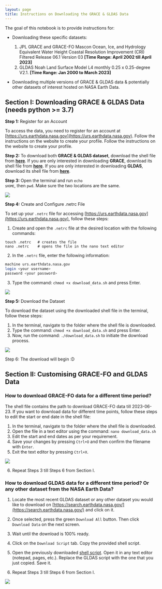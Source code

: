 ```yaml
---
layout: page
title: Instructions on Downloading the GRACE & GLDAS Data
---
```



The goal of this notebook is to provide instructions for:

- Downloading these specific datasets:
  1. JPL GRACE and GRACE-FO Mascon Ocean, Ice, and Hydrology Equivalent Water Height Coastal Resolution Improvement (CRI) Filtered Release 06.1 Version 03
     **[Time Range: April 2002 till April 2023]**
  2. GLDAS Noah Land Surface Model L4 monthly 0.25 x 0.25-degree V2.1.
     **[Time Range: Jan 2000 to March 2023]**

- Downloading multiple versions of GRACE & GLDAS data & potentially other datasets of interest hosted on NASA Earth Data.


## Section I: Downloading GRACE & GLDAS Data (needs python >= 3.7)</h1>


<b>Step 1:</b>  Register for an Account  

To access the data, you need to register for an account at [https://urs.earthdata.nasa.gov](https://urs.earthdata.nasa.gov). Follow the instructions on the website to create your profile. Follow the instructions on the website to create your profile.

 <b>Step 2:</b> To download both <b>GRACE & GLDAS dataset</b>, download the shell file from <a href="https://github.com/uwescience/DSSG2023-Groundwater/blob/main/scripts/data/download_data.sh"><b>here</b></a>. If you are only interested in downloading <b>GRACE</b>, download its shell file from <a href="https://github.com/uwescience/DSSG2023-Groundwater/blob/main/scripts/data/download_grace_data.sh"><b>here</b></a>. If you are only interested in downloading <b>GLDAS</b>, download its shell file from <a href="https://github.com/uwescience/DSSG2023-Groundwater/blob/main/scripts/data/download_gldas_data.sh"><b>here</b></a>.

 <b>Step 3: </b> Open the terminal and run <code>echo `$HOME`</code>, then <code>pwd</code>. Make sure the two locations are the same.
 
 <img src="DSSG2023-Groundwater/notebooks-and-markdowns/images/Step3.gif">
 
<b>Step 4:</b>  Create and Configure .netrc File

To set up your `.netrc` file for accessing [https://urs.earthdata.nasa.gov](https://urs.earthdata.nasa.gov), follow these steps:

1. Create and open the `.netrc` file at the desired location with the following commands:

```bash{style="background-color: #f0f0f0"}
touch .netrc   # creates the file
nano .netrc    # opens the file in the nano text editor
```

2. In the `.netrc` file, enter the following information:

```bash
machine urs.earthdata.nasa.gov
login <your username>
password <your password>
```

3. Type the command: `chmod +x download_data.sh` and press Enter.

<img src="images/Step4.gif">

<b>Step 5:</b>  Download the Dataset

To download the dataset using the downloaded shell file in the terminal, follow these steps:

1. In the terminal, navigate to the folder where the shell file is downloaded.
2. Type the command: `chmod +x download_data.sh` and press Enter.
3. Now, run the command: `./download_data.sh` to initiate the download process.

<img src="images/Step5.gif">

Step 6: The download will begin :D


## Section II: Customising GRACE-FO and GLDAS Data</h1>



### How to download GRACE-FO data for a different time period?

The shell file contains the path to download GRACE-FO data till 2023-06-23. If you want to download data for different time points, follow these steps to edit the start or end date in the shell file:

1. In the terminal, navigate to the folder where the shell file is downloaded.
2. Open the file in a text editor using the command: `nano download_data.sh`
3. Edit the start and end dates as per your requirement.
4. Save your changes by pressing `Ctrl+O` and then confirm the filename with `Enter`.
5. Exit the text editor by pressing `Ctrl+X`.

<img src="images/Step6.gif">

6. Repeat Steps 3 till Steps 6 from Section I.


### How to download GLDAS data for a different time period? Or any other dataset from the NASA Earth Data?

1. Locate the most recent GLDAS dataset or any other dataset you would like to download on [https://search.earthdata.nasa.gov/](https://search.earthdata.nasa.gov/) and click on it.

2. Once selected, press the green `Download All` button. Then click `Download Data` on the next screen.

3. Wait until the download is 100% ready.

4. Click on the `Download Script` tab. Copy the provided shell script.

5. Open the previously downloaded [shell script](https://github.com/uwescience/DSSG2023-Groundwater/blob/main/scripts/data/download_data.sh). Open it in any text editor (notepad, pages, etc.). Replace the GLDAS script with the one that you just copied. Save it.

6. Repeat Steps 3 till Steps 6 from Section I.

<img src="images/Step7.gif">
